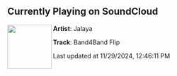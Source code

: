 ## Currently Playing on SoundCloud

[<img align="left" width="100" src="https://i1.sndcdn.com/artworks-usKl5rzOxuhj5N46-aDZN0A-t500x500.jpg">](https://soundcloud.com/jalayamusic/band4band-flip)

**Artist**: Jalaya 

**Track**: Band4Band Flip

Last updated at 11/29/2024, 12:46:11 PM
